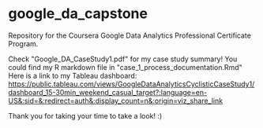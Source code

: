 # google_da_capstone
Repository for the Coursera Google Data Analytics Professional Certificate Program.

Check "Google_DA_CaseStudy1.pdf" for my case study summary!
You could find my R markdown file in "case_1_process_documentation.Rmd" 
Here is a link to my Tableau dashboard: https://public.tableau.com/views/GoogleDataAnalyticsCyclisticCaseStudy1/dashboard_15-30min_weekend_casual_target?:language=en-US&:sid=&:redirect=auth&:display_count=n&:origin=viz_share_link

Thank you for taking your time to take a look! :)
